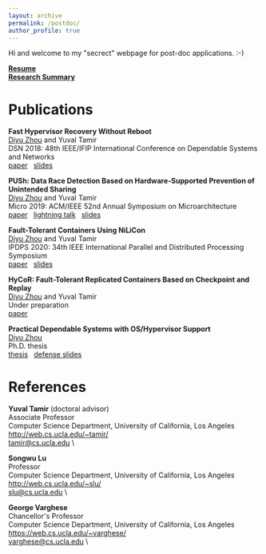 ```yaml
---
layout: archive
permalink: /postdoc/
author_profile: true
---
```


Hi and welcome to my "secrect" webpage for post-doc applications. :-)

**[Resume](/files/resume.pdf)** \
**[Research Summary](/files/research-summary.pdf)** 


Publications
======
**Fast Hypervisor Recovery Without Reboot** \
<ins>Diyu Zhou</ins> and Yuval Tamir \
DSN 2018:  48th IEEE/IFIP International Conference on Dependable Systems and Networks \
<i class="fas fa-file-pdf" aria-hidden="true"></i> [paper](/files/dsn18.pdf) 
&nbsp; <i class="fas fa-file-powerpoint"></i> [slides](/files/dsn18.pptx)

**PUSh: Data Race Detection Based on Hardware-Supported Prevention of Unintended Sharing** \
<ins>Diyu Zhou</ins> and Yuval Tamir \
Micro 2019: ACM/IEEE 52nd Annual Symposium on Microarchitecture \
<i class="fas fa-file-pdf" aria-hidden="true"></i> [paper](/files/micro19.pdf) 
&nbsp; <i class="fab fa-youtube"></i> [lightning talk](https://www.youtube.com/watch?v=O-V7_GvdpW8)
&nbsp; <i class="fas fa-file-powerpoint"></i> [slides](/files/micro19.pptx)

**Fault-Tolerant Containers Using NiLiCon** \
<ins>Diyu Zhou</ins> and Yuval Tamir \
IPDPS 2020: 34th IEEE International Parallel and Distributed Processing Symposium \
<i class="fas fa-file-pdf" aria-hidden="true"></i> [paper](/files/ipdps20.pdf) 
&nbsp; <i class="fas fa-file-powerpoint"></i> [slides](/files/ipdps20.pptx)

**HyCoR: Fault-Tolerant Replicated Containers Based on Checkpoint and Replay** \
<ins>Diyu Zhou</ins> and Yuval Tamir \
Under preparation \
<i class="fas fa-file-pdf" aria-hidden="true"></i> [paper](/files/hycor.pdf) 

**Practical Dependable Systems with OS/Hypervisor Support** \
<ins>Diyu Zhou</ins> \
Ph.D. thesis \
<i class="fas fa-file-pdf" aria-hidden="true"></i> [thesis](/files/thesis.pdf) 
&nbsp; <i class="fas fa-file-powerpoint"></i> [defense slides](/files/defense.pptx)


References
======
**Yuval Tamir** (doctoral advisor) \
Associate Professor \
Computer Science Department, University of California, Los Angeles \
http://web.cs.ucla.edu/~tamir/ \
tamir@cs.ucla.edu \

**Songwu Lu** \
Professor \
Computer Science Department, University of California, Los Angeles \
http://web.cs.ucla.edu/~slu/ \
slu@cs.ucla.edu \


**George Varghese** \
Chancellor's Professor \
Computer Science Department, University of California, Los Angeles \
https://web.cs.ucla.edu/~varghese/ \
varghese@cs.ucla.edu \


